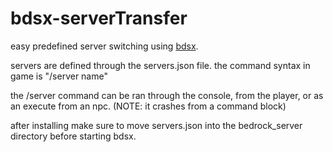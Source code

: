# bdsx-serverTransfer
easy predefined server switching using [bdsx](https://github.com/bdsx/bdsx).

servers are defined through the servers.json file.
the command syntax in game is "/server name"

the /server command can be ran through the console, from the player, or as an execute from an npc.
(NOTE: it crashes from a command block)

after installing make sure to move servers.json into the bedrock_server directory before starting bdsx.
